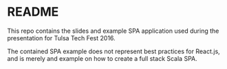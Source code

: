 # README #

This repo contains the slides and example SPA application used during the presentation for Tulsa Tech Fest 2016.

The contained SPA example does not represent best practices for React.js, and is merely and example on how to create a full stack Scala SPA. 